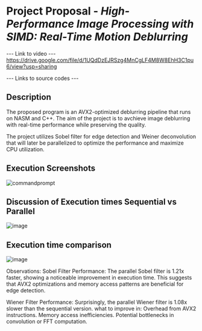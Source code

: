 
# Project Proposal - *High-Performance Image Processing with SIMD: Real-Time Motion Deblurring*

--- Link to video ---
https://drive.google.com/file/d/1UQdDzEJRSzg4MnCgLF4M8W8EhH3C1pu6/view?usp=sharing

--- Links to source codes ---

## Description

The proposed program is an AVX2-optimized deblurring pipeline that runs on NASM and C++. The aim of the project is to avchieve image deblurring with real-time performance while preserving the quality.

The project utilizes Sobel filter for edge detection and Weiner deconvolution that will later be parallelized to optimize the performance and maximize CPU utilization.



## Execution Screenshots
![commandprompt](https://github.com/user-attachments/assets/a63ba4e2-c364-4954-8a32-66fa65fa9db8)
## Discussion of Execution times Sequential vs Parallel
![image](https://github.com/user-attachments/assets/4ca68021-7ed5-4d06-8930-3e78ecc44a53)

## Execution time comparison
![image](https://github.com/user-attachments/assets/1c48aaa1-3d53-4f5d-859c-1550c56afaa7)

Observations:
Sobel Filter Performance:
The parallel Sobel filter is 1.21x faster, showing a noticeable improvement in execution time.
This suggests that AVX2 optimizations and memory access patterns are beneficial for edge detection.

Wiener Filter Performance:
Surprisingly, the parallel Wiener filter is 1.08x slower than the sequential version.
what to improve in:
Overhead from AVX2 instructions.
Memory access inefficiencies.
Potential bottlenecks in convolution or FFT computation.

